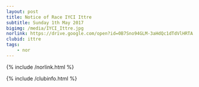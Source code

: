 ```yaml
---
layout: post
title: Notice of Race IYCI Ittre
subtitle: Sunday 1th May 2017
bigimg: /media/IYCI_Ittre.jpg
norlink: https://drive.google.com/open?id=0B7Sno94GLM-3aHdQc1dTdVlHRTA
clubid: ittre
tags:
    - nor
---
```


{% include /norlink.html %}

{% include /clubinfo.html %}
